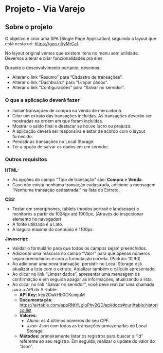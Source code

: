 # Projeto - Via Varejo

## Sobre o projeto

O objetivo é criar uma SPA (Single Page Application) seguindo o layout que está nesta url: https://goo.gl/yMrCaf.

No layout original vemos que existem itens no menu sem utilidade. Devemos alterar e criar funcionalidades pra eles.

Durante o desenvolvimento portanto, devemos:

* Alterar o link “Resumo” para “Cadastro de transações”.
* Alterar o link “Dashboard” para “Limpar dados”.
* Alterar o link “Configurações” para “Salvar no servidor”.

### O que a aplicação deverá fazer

* Incluir transações de compra ou venda de mercadoria.
* Criar um extrato das transações incluídas. As transações deverão ser mostradas na ordem em que foram incluídas.
* Mostrar o saldo final e destacar se houve lucro ou prejuízo.
* A aplicação deverá ser responsiva e estar de acordo com o layout fornecido.
* Persistir as transações no Local Storage.
* Ter a opção de salvar os dados em um servidor.

### Outros requisitos
**HTML:**

* As opções do campo “Tipo de transação” são: **Compra** e **Venda**.
* Caso não exista nenhuma transação cadastrada, adicione a mensagem “Nenhuma transação cadastrada.” na lista do Extrato.

**CSS:**

* Testar em smartphones, tablets (modos portrait e landscape) e monitores a partir de 1024px até 1900px. (Através do inspecionar elemento no navegador)
* A fonte utilizada é a Lato.
* A largura máxima do conteúdo é 1100px.

**Javascript:**

* Validar o formulário para que todos os campos sejam preenchidos.
* Adicionar uma máscara no campo “Valor” para que apenas números sejam preenchidos e com a formatação correta. (Padrão: 10,90)
* Ao adicionar uma nova transação, persistir no Local Storage e já atualizar a lista com o extrato. Atualizar também o cálculo apresentado.
* Ao clicar no link “Limpar dados”, apresentar uma mensagem de confirmação e em seguida apagar as informações, atualizando a lista.
* Ao clicar no link “Salvar no servidor”, você deve realizar uma chamada para a API do Airtable:
  * **API Key:** key2CwkHb0CKumjuM
  * **Documentação:** https://airtable.com/appRNtYLglpPhv2QD/api/docs#curl/table:historico:list
  * **Valores:**
    * *Aluno:* os 4 últimos números do seu CPF.
    * *Json:* Json com todas as transações armazenadas no Local Storage.
  * **Métodos:** primeiramente listar os registros para buscar o “id” referente ao seu registro. Em seguida, realizar o update do valor do “Json”.

